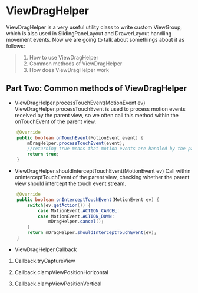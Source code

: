 ViewDragHelper
=========
ViewDragHelper is a very useful utility class to write custom ViewGroup, which is also used in SlidingPaneLayout and DrawerLayout handling movement events.
Now we are going to talk about somethings about it as follows:
> 1. How to use ViewDragHelper
> 2. Common methods of ViewDragHelper
> 3. How does ViewDragHelper work

Part Two: Common methods of ViewDragHelper
------
+ ViewDragHelper.processTouchEvent(MotionEvent ev)
ViewDragHelper.processTouchEvent is used to process motion events received by the parent view, so we often call this method within the onTouchEvent of the parent view.
```java
    @Override
    public boolean onTouchEvent(MotionEvent event) {
        mDragHelper.processTouchEvent(event);
        //returning true means that motion events are handled by the parent view
        return true;
    }
```

+ ViewDragHelper.shouldInterceptTouchEvent(MotionEvent ev)
Call within onInterceptTouchEvent of the parent view, checking whether the parent view should intercept the touch event stream.

```java
    @Override
    public boolean onInterceptTouchEvent(MotionEvent ev) {
        switch(ev.getAction()) {
            case MotionEvent.ACTION_CANCEL:
            case MotionEvent.ACTION_DOWN:
                mDragHelper.cancel();
        }
        return mDragHelper.shouldInterceptTouchEvent(ev);
    }
```

+ ViewDragHelper.Callback

1. Callback.tryCaptureView

2. Callback.clampViewPositionHorizontal

3. Callback.clampViewPositionVertical